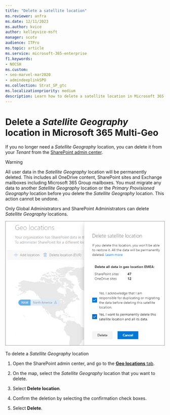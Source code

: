 ```yaml
---
title: "Delete a satellite location"
ms.reviewer: anfra
ms.date: 12/11/2023
ms.author: kvice
author: kelleyvice-msft
manager: scotv
audience: ITPro
ms.topic: article
ms.service: microsoft-365-enterprise
f1.keywords:
- NOCSH
ms.custom: 
- seo-marvel-mar2020
- admindeeplinkSPO
ms.collection: Strat_SP_gtc
ms.localizationpriority: medium
description: Learn how to delete a satellite location in Microsoft 365 Multi-Geo. When a satellite location is deleted, all user data is also permanently deleted.
---
```


# Delete a _Satellite Geography_ location in Microsoft 365 Multi-Geo

If you no longer need a _Satellite Geography_ location, you can delete it from your _Tenant_ from the <a href="https://go.microsoft.com/fwlink/?linkid=2185219" target="_blank">SharePoint admin center</a>.

> [!WARNING]
> All user data in the _Satellite Geography_ location will be permanently deleted. This includes all OneDrive content, SharePoint sites and Exchange mailboxes including Microsoft 365 Group mailboxes. You must migrate any data to another _Satellite Geography_ location or the _Primary Provisioned Geography_ location before you delete the _Satellite Geography_ location. This action cannot be undone.

Only Global Administrators and SharePoint Administrators can delete _Satellite Geography_ locations.

![Screenshot of multi-geo admin center showing delete geo location UI.](../media/multi-geo-delete-satellite-location.png)

To delete a _Satellite Geography_ location

1. Open the SharePoint admin center, and go to the <a href="https://go.microsoft.com/fwlink/?linkid=2185076" target="_blank">**Geo locations** tab</a>.

1. On the map, select the _Satellite Geography_ location that you want to delete.

1. Select **Delete location**.

1. Confirm the deletion by selecting the confirmation check boxes.

1. Select **Delete**.
